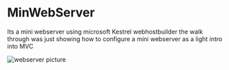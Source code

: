 # MinWebServer
Its a mini webserver using microsoft Kestrel webhostbuilder the walk through was just showing how to configure a mini webserver as a light intro into MVC

![webserver picture](https://user-images.githubusercontent.com/48361671/134523338-c0545d2a-8878-4255-a557-716c83c11176.png)
